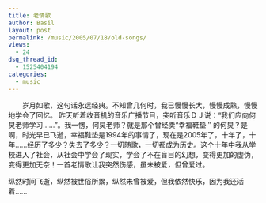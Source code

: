 ```yaml
---
title: 老情歌
author: Basil
layout: post
permalink: /music/2005/07/18/old-songs/
views:
  - 24
dsq_thread_id:
  - 1525404194
categories:
  - music
---
```

　　岁月如歌，这句话永远经典。不知曾几何时，我已慢慢长大，慢慢成熟，慢慢地学会了回忆。 
昨天听着收音机的音乐广播节目，突听音乐ＤＪ说：“我们应向何炅老师学习……”。我一愣，何炅老师？就是那个曾经卖“幸福鞋垫＂的何炅？是啊，时光早已飞逝，幸福鞋垫是1994年的事情了，现在是2005年了，十年了，十年……经历了多少？失去了多少？一切随歌，一切都成为历史。这个十年中我从学校进入了社会，从社会中学会了现实，学会了不在盲目的幻想，变得更加的虚伪，变得更加无奈！一首老情歌让我突然伤感，虽未被爱，但曾爱过。

纵然时间飞逝，纵然被世俗所累，纵然未曾被爱，但我依然快乐，因为我还活着……

